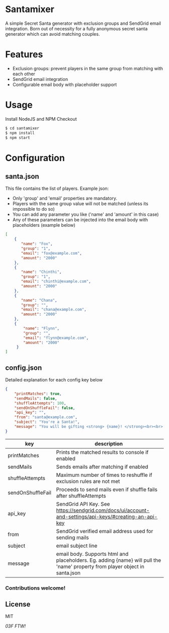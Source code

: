 # Santamixer
A simple Secret Santa generator with exclusion groups and SendGrid email integration. 
Born out of necessity for a fully anonymous secret santa generator which can avoid matching couples.

# Features

  - Exclusion groups: prevent players in the same group from matching with each other
  - SendGrid email integration
  - Configurable email body with placeholder support

# Usage
Install NodeJS and NPM
Checkout

```sh
$ cd santamixer
$ npm install
$ npm start
```

# Configuration
## santa.json
This file contains the list of players. Example json:

- Only 'group' and 'email' properties are mandatory.
- Players with the same group value will not be matched (unless its impossible to do so)
- You can add any parameter you like ('name' and 'amount' in this case)
- Any of these parameters can be injected into the email body with placeholders (example below)
```json
[
    {
       "name": "Fox",
       "group": "1",
       "email": "fox@example.com",
       "amount": "2000"
    },
    {
       "name": "Chinthi",
       "group": "1",
       "email": "chinthi@example.com",
       "amount": "2000"
    },
    {
       "name": "Chana",
       "group": "",
       "email": "chana@example.com",
       "amount": "2000"
    },
    {
        "name": "Flynn",
        "group": "",
        "email": "flynn@example.com",
        "amount": "2000"
     }
]
```

## config.json
Detailed explanation for each config key below
```json
{
    "printMatches": true,
    "sendMails": false,
    "shuffleAttempts": 100,
    "sendOnShuffleFail": false,
    "api_key": "",
    "from": "santa@example.com",
    "subject": "You're a Santa!",
    "message": "You will be gifting <strong> {name}! </strong><br><br> Keep the gift under <strong> {amount} </strong>"
}
```
| key  | description | 
| ------------- | ------------- |
| printMatches  | Prints the matched results to console if enabled  |
| sendMails  | Sends emails after matching if enabled  |
| shuffleAttempts  | Maximum number of times to reshuffle if exclusion rules are not met  |
| sendOnShuffleFail  | Proceeds to send mails even if shuffle fails after shuffleAttempts  |
| api_key  | SendGrid API Key. See https://sendgrid.com/docs/ui/account-and-settings/api-keys/#creating-an-api-key  |
| from  | SendGrid verified email address used for sending mails   |
| subject  | email subject line  |
| message  | email body. Supports html and placeholders. Eg. adding {name} will pull the 'name' property from player object in santa.json  |


### Contributions welcome!

License
----

MIT

*03F FTW!*
